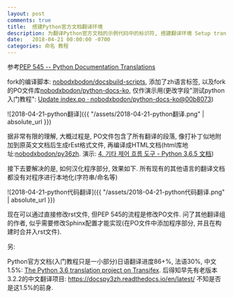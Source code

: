 ```yaml
---
layout: post
comments: true
title:  搭建Python官方文档翻译环境
description: 为翻译Python官方文档的示例代码中的标识符, 搭建翻译环境 Setup translation environment in order to translate the identifiers in the sample programes in official Python tutorials.
date:   2018-04-21 00:00:00 -0700
categories: 命名 教程
---
```


参考[PEP 545 -- Python Documentation Translations](https://www.python.org/dev/peps/pep-0545/)

fork的编译脚本: [nobodxbodon/docsbuild-scripts](https://github.com/nobodxbodon/docsbuild-scripts), 添加了zh语言标签, 以及fork的PO文件库[nobodxbodon/python-docs-ko](https://github.com/nobodxbodon/python-docs-ko), 仅作演示用(更改字段"测试python入门教程": [Update index.po · nobodxbodon/python-docs-ko@00b8073](https://github.com/nobodxbodon/python-docs-ko/commit/00b8073fb8f4f56447cf16668676ba92fb1b4a93))

![2018-04-21-python翻译]({{ "/assets/2018-04-21-python翻译.png" | absolute_url }})

据非常有限的理解, 大概过程是, PO文件包含了所有翻译的段落, 像打补丁似地附加到原英文文档后生成rEst格式文件, 再编译成HTML文档(html库地址:[nobodxbodon/py36zh](https://github.com/nobodxbodon/py36zh). 演示: [4. 기타 제어 흐름 도구 - Python 3.6.5 文档](https://nobodxbodon.github.io/py36zh/tutorial/controlflow.html#if-statements))

接下去要解决的是, 如何汉化程序部分, 效果如下. 所有现有的其他语言的翻译文档都没有对程序进行本地化(字符串/命名等)

![2018-04-21-python代码翻译]({{ "/assets/2018-04-21-python代码翻译.png" | absolute_url }})

现在可以通过直接修改rst文件, 但PEP 545的流程是修改PO文件. 问了其他翻译组的作者, 似乎需要修改Sphinx配置才能实现(在PO文件中添加程序部分, 并且在构建时合并入rst文件).

另:

Python官方文档(入门教程只是一小部分)日语翻译进度86+%, 法语30%, 中文1.5%: [The Python 3.6 translation project on Transifex](https://www.transifex.com/python-doc/python-36/). 后得知早先有老版本3.2.2的中文翻译项目: https://docspy3zh.readthedocs.io/en/latest/ 不知是否是这1.5%的前身.